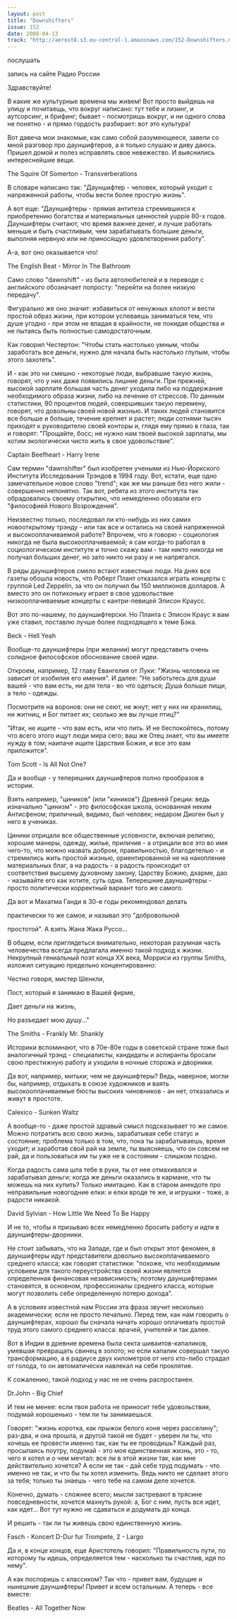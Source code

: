 ```yaml
---
layout: post
title: "Downshifters"
issue: 152
date: 2008-04-13
track: "http://aerost8.s3.eu-central-1.amazonaws.com/152-Downshifters.mp3"
---
```


послушать

запись на сайте Радио России

Здравствуйте!

В какие же культурные времена мы живем! Вот просто выйдешь на улицу и почитаещь, что вокруг написано: тут тебе и лизинг, и аутсорсинг, и брифинг; бывает - посмотришь вокруг, и ни одного слова не понятно - и прямо гордость разбирает: вот это культура!

Вот давеча мои знакомые, как само собой разумеющееся, завели со мной разговор про дауншифтеров, а я только слушаю и диву даюсь. Пришел домой и полез исправлять свое невежество. И выяснились интереснейшие вещи.

The Squire Of Somerton - Transverberations

В словаре написано так: "Дауншифтер - человек, который уходит с напряженной работы, чтобы вести более простую жизнь".

А вот еще: "Дауншифтеры - прямая антитеза стремившихся к приобретению богатства и материальных ценностей yuppie 80-х годов. Дауншифтеры считают, что время важнее денег, и лучше работать меньше и быть счастливым, чем зарабатывать большие деньги, выполняя нервную или не приносящую удовлетворения работу".

А-а, вот оно оказывается что!

The English Beat - Mirror In The Bathroom

Само слово "dawnshift" - из быта автолюбителей и в переводе с английского обозначает попросту: "перейти на более низкую передачу".

Фигурально же оно значит: избавиться от ненужных хлопот и вести простой образ жизни, при котором успеваешь заниматься тем, что душе угодно - при этом не впадая в крайности, не покидая общества и не пытаясь быть полностью самодостаточным.

Как говорил Честертон: "Чтобы стать настолько умным, чтобы заработать все деньги, нужно для начала быть настолько глупым, чтобы этого захотеть".

И - как это ни смешно - некоторые люди, выбравшие такую жизнь, говорят, что у них даже появились лишние деньги. При прежней, высокой зарплате большая часть денег уходила либо на поддержание необходимого образа жизни, либо на лечение от стрессов. По данным статистики, 90 процентов людей, совершивших такую перемену, говорят, что довольны своей новой жизнью. И таких людей становится все больше и больше, течение крепнет и растет; люди сотнями тысяч приходят к руководителю своей конторы и, глядя ему прямо в глаза, так и говорят: "Прощайте, босс; не нужно нам твоей высокой зарплаты, мы хотим экологически чисто жить в свое удовольствие".

Captain Beefheart - Harry Irene

Сам термин "dawnshifter" был изобретен учеными из Нью-Йоркского Института Исследования Трэндов в 1994 году. Вот, кстати, еще одно замечательное новое слово "trend"; как же мы раньше без него жили - совершенно непонятно. Так вот, ребята из этого института так обрадовались своему открытию, что немедленно обозвали его "философией Нового Возрождения".

Неизвестно только, последовал ли кто-нибудь из них самих новооткрытому трэнду - или так все и остались на своей напряженной и высокооплачиваемой работе? Впрочем, что я говорю - социология никогда не была высокооплачиваемой; я сам когда-то работал в социологическом институте и точно скажу вам - там никто никогда не получал больших денег, но зато никто ни разу и не напрягался.

В ряды дауншифтеров смело встают известные люди. На днях все газеты обошла новость, что Роберт Плант отказался играть концерты с группой Led Zeppelin, за что он получил бы 150 миллионов долларов. А вместо это он потихоньку играет в свое удовольствие низкооплачиваемые концерты с кантри-певицей Элисон Краусс.

Вот это по-нашему, по дауншифтерски. Но Планта с Элисон Краус я вам уже ставил, поставлю лучше более подходящего к теме Бэка.

Beck - Hell Yeah

Вообще-то дауншифтеры (при желании) могут представить очень солидное философское обоснование своей идеи.

Откроем, например, 12 главу Евангелия от Луки: "Жизнь человека не зависит от изобилия его имения". И далее: "Не заботьтесь для души вашей - что вам есть, ни для тела - во что одеться; Душа больше пищи, а тело - одежды.

Посмотрите на воронов: они не сеют, не жнут; нет у них ни хранилищ, ни житниц, и Бог питает их; сколько же вы лучше птиц?"

"Итак, не ищите - что вам есть, или что пить. И не беспокойтесь, потому что всего этого ищут люди мира сего; ваш же Отец знает, что вы имеете нужду в том; наипаче ищите Царствия Божия, и все это вам приложится".

Tom Scott - Is All Not One?

Да и вообще - у теперешних дауншифтеров полно прообразов в истории.

Взять например, "циников" (или "киников") Древней Греции: ведь изначально "цинизм" - это философская школа, основанная неким Антисфеном; приличный, видимо, был человек; недаром Диоген был у него в учениках.

Циники отрицали все общественные условности, включая религию, хорошие манеры, одежду, жилье, приличия - а отрицали все это во имя чего-то, что можно назвать добром, правильностью, благодетелью - и стремились жить простой жизнью, ориентированной не на накопление материальных благ, а на радость - а радость происходит от соответствия высшему духовному закону, Царству Божию, дхарме, дао - называйте его как хотите, суть одна. Теперешние дауншифтеры - просто политически корректный вариант того же самого.

Да вот и Махатма Ганди в 30-е годы рекомендовал делать

практически то же самое, и называл это "добровольной

простотой". А взять Жана Жака Руссо...

В общем, если приглядеться внимательно, некоторая разумная часть человечества всегда предлагала именно такой подход к жизни. Некрупный гениальный поэт конца XX века, Морриси из группы Smiths, изложил ситуацию предельно концентированно:

Честно говоря, мистер Шенкли,

Пост, который я занимаю в Вашей фирме,

Дает деньги на жизнь,

Но разъедает мою душу..."

The Smiths - Frankly Mr. Shankly

Историки вспоминают, что в 70е-80е годы в советской стране тоже был аналогичный трэнд - специалисты, кандидаты и аспиранты бросали свою престижную работу и уходили в ночные сторожа и дворники.

Да вот, например, митьки; чем не дауншифтеры? Ведь, наверное, могли бы, например, отдыхать в союзе художников и ваять высокооплачиваемые бюсты высоких чиновников - ан нет, отказались и живут в простоте.

Calexico - Sunken Waltz

А вообще-то - даже простой здравый смысл подсказывает то же самое. Можно потратить всю свою жизнь, зарабатывая себе статус и состояние; проблема только в том, что, пока ты зарабатываешь, время уходит; и заработав свой рай на земле, ты выясняешь, что он совсем не рай, да и пользоваться им ты уже не в состоянии - слишком поздно.

Когда радость сама шла тебе в руки, ты от нее отмахивался и зарабатывал деньги; когда же деньги оказались в кармане, что ты можешь на них купить? Только имитацию. Как в старом анекдоте про неправильные новогодние елки: и елки вроде те же, и игрушки - тоже, а радости никакой.

David Sylvian - How Little We Need To Be Happy

И не то, чтобы я призываю всех немедленно бросить работу и идти в дауншифтеры-дворники.

Не стоит забывать, что на Западе, где и был открыт этот феномен, в дауншифтеры идут представители довольно высокоплачиваемого среднего класса; как говорят статистики: "похоже, что необходимым условием для такого переустройства своей жизни является определенная финансовая независимость; поэтому дауншифтерами становятся, в основном, профессионалы среднего класса, которые могут позволить себе определенную потерю дохода".

А в условиях известной нам России эта фраза звучит несколько академически; если не просто печально. Перед тем, как нам говорить о дауншифтерах, хорошо бы сначала начать хорошо оплачивать простой труд этого самого среднего класса: врачей, учителей и так далее.

Вот в Индии в древние времена была секта шиваитов-капаликов, умевшая превращать свинец в золото; но если капалик совершал такую трансформацию, а в радиусе двух километров от него кто-либо страдал от голода, то он автоматически навлекал на себя проклятие.

К сожалению, такой подход у нас не не очень распростанен.

Dr.John - Big Chief

И тем не менее: если твоя работа не приносит тебе удовольствия, подумай хорошенько - тем ли ты занимаешься.

Говорят: "жизнь коротка, как прыжок белого коня через расселину"; раз-два, и она прошла, и другой такой не будет - уверен ли ты, что хочешь ее провести именно так, как ты ее проводишь? Каждый раз, просыпаясь поутру, подумай - это моя единственная жизнь, это - то, чего я хотел и о чем мечтал: все ли в этой жизни так, как мне действительно хочется? А если не так - дай себе труд подумать - что именно не так, и что бы ты хотел изменить. Ведь никто не сделает этого за тебя; только ты знаешь - чего тебе на самом деле хочется.

Конечно, думать - сложнее всего; мысли застревают в трясине повседневности, хочется махнуть рукой: а, Бог с ним, пусть все идет, как идет... Вот тут нужно не сдаваться и додумать до конца.

И решить - так ли ты живешь свою единственную жизнь.

Fasch - Koncert D-Dur fur Trompete, 2 - Largo

Да и, в конце концов, еще Аристотель говорил: "Правильность пути, по которому ты идешь, определяется тем - насколько ты счастлив, идя по нему".

А как поспоришь с классиком? Так что - привет вам, будущие и нынешние дауншифтеры! Привет и всем остальным. А теперь - все вместе:

Beatles - All Together Now
